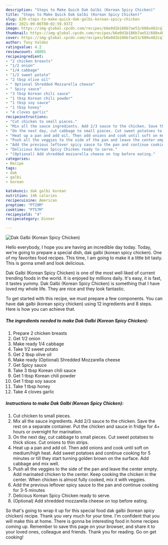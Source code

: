 ```yaml
---
description: "Steps to Make Quick Dak Galbi (Korean Spicy Chicken)"
title: "Steps to Make Quick Dak Galbi (Korean Spicy Chicken)"
slug: 639-steps-to-make-quick-dak-galbi-korean-spicy-chicken
date: 2021-09-06T00:02:59.937Z
image: https://img-global.cpcdn.com/recipes/b6e0d1b186b7ae53/680x482cq70/dak-galbi-korean-spicy-chicken-recipe-main-photo.jpg
thumbnail: https://img-global.cpcdn.com/recipes/b6e0d1b186b7ae53/680x482cq70/dak-galbi-korean-spicy-chicken-recipe-main-photo.jpg
cover: https://img-global.cpcdn.com/recipes/b6e0d1b186b7ae53/680x482cq70/dak-galbi-korean-spicy-chicken-recipe-main-photo.jpg
author: Tony Valdez
ratingvalue: 4.2
reviewcount: 48091
recipeingredient:
- "2 chicken breasts"
- "1/2 onion"
- "1/4 cabbage"
- "1/2 sweet potato"
- "2 tbsp olive oil"
- " Optional Shredded Mozzarella cheese"
- " Spicy sauce"
- "3 tbsp Korean chili sauce"
- "1 tbsp Korean chili powder"
- "1 tbsp soy sauce"
- "1 tbsp honey"
- "4 cloves garlic"
recipeinstructions:
- "Cut chicken to small pieces."
- "Mix all the sauce ingredients. Add 2/3 sauce to the chicken. Save the rest on a separate container. Put the chicken and sauce in fridge for 4+ hours or overnight for marination."
- "On the next day, cut cabbage to small pieces. Cut sweet potatoes to thick slices. Cut onions to thin strips."
- "Heat up a pan and add oil. Then add onions and cook until soft on medium/high heat. Add sweet potatoes and continue cooking for 5 minutes or till they start turning golden brown on the surface. Add cabbage and mix well."
- "Push all the veggies to the side of the pan and leave the center empty. Add marinated chicken to the center. Keep cooking the chicken in the center. When chicken is almost fully cooked, mix it with veggies."
- "Add the previous leftover spicy sauce to the pan and continue cooking for 3-5 minutes"
- "Delicious Korean Spicy Chicken ready to serve."
- "(Optional) Add shredded mozzarella cheese on top before eating."
categories:
- Recipe
tags:
- dak
- galbi
- korean

katakunci: dak galbi korean 
nutrition: 146 calories
recipecuisine: American
preptime: "PT29M"
cooktime: "PT57M"
recipeyield: "4"
recipecategory: Dinner

---
```



![Dak Galbi (Korean Spicy Chicken)](https://img-global.cpcdn.com/recipes/b6e0d1b186b7ae53/680x482cq70/dak-galbi-korean-spicy-chicken-recipe-main-photo.jpg)

Hello everybody, I hope you are having an incredible day today. Today, we're going to prepare a special dish, dak galbi (korean spicy chicken). One of my favorites food recipes. This time, I am going to make it a little bit tasty. This is gonna smell and look delicious.

Dak Galbi (Korean Spicy Chicken) is one of the most well liked of current trending foods in the world. It is enjoyed by millions daily. It's easy, it is fast, it tastes yummy. Dak Galbi (Korean Spicy Chicken) is something that I have loved my whole life. They are nice and they look fantastic.




To get started with this recipe, we must prepare a few components. You can have dak galbi (korean spicy chicken) using 12 ingredients and 8 steps. Here is how you can achieve that.

<!--inarticleads1-->

##### The ingredients needed to make Dak Galbi (Korean Spicy Chicken):

1. Prepare 2 chicken breasts
1. Get 1/2 onion
1. Make ready 1/4 cabbage
1. Take 1/2 sweet potato
1. Get 2 tbsp olive oil
1. Make ready  (Optional) Shredded Mozzarella cheese
1. Get  Spicy sauce
1. Take 3 tbsp Korean chili sauce
1. Get 1 tbsp Korean chili powder
1. Get 1 tbsp soy sauce
1. Take 1 tbsp honey
1. Take 4 cloves garlic




<!--inarticleads2-->

##### Instructions to make Dak Galbi (Korean Spicy Chicken):

1. Cut chicken to small pieces.
1. Mix all the sauce ingredients. Add 2/3 sauce to the chicken. Save the rest on a separate container. Put the chicken and sauce in fridge for 4+ hours or overnight for marination.
1. On the next day, cut cabbage to small pieces. Cut sweet potatoes to thick slices. Cut onions to thin strips.
1. Heat up a pan and add oil. Then add onions and cook until soft on medium/high heat. Add sweet potatoes and continue cooking for 5 minutes or till they start turning golden brown on the surface. Add cabbage and mix well.
1. Push all the veggies to the side of the pan and leave the center empty. Add marinated chicken to the center. Keep cooking the chicken in the center. When chicken is almost fully cooked, mix it with veggies.
1. Add the previous leftover spicy sauce to the pan and continue cooking for 3-5 minutes
1. Delicious Korean Spicy Chicken ready to serve.
1. (Optional) Add shredded mozzarella cheese on top before eating.




So that's going to wrap it up for this special food dak galbi (korean spicy chicken) recipe. Thank you very much for your time. I'm confident that you will make this at home. There is gonna be interesting food in home recipes coming up. Remember to save this page on your browser, and share it to your loved ones, colleague and friends. Thank you for reading. Go on get cooking!
